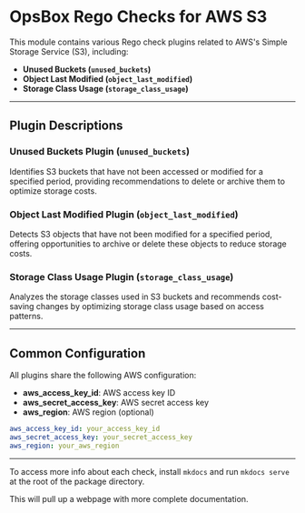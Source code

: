 # OpsBox Rego Checks for AWS S3

This module contains various Rego check plugins related to AWS's Simple Storage Service (S3), including:

- **Unused Buckets (`unused_buckets`)**
- **Object Last Modified (`object_last_modified`)**
- **Storage Class Usage (`storage_class_usage`)**

---

## Plugin Descriptions

### Unused Buckets Plugin (`unused_buckets`)
Identifies S3 buckets that have not been accessed or modified for a specified period, providing recommendations to delete or archive them to optimize storage costs.

### Object Last Modified Plugin (`object_last_modified`)
Detects S3 objects that have not been modified for a specified period, offering opportunities to archive or delete these objects to reduce storage costs.

### Storage Class Usage Plugin (`storage_class_usage`)
Analyzes the storage classes used in S3 buckets and recommends cost-saving changes by optimizing storage class usage based on access patterns.

---

## Common Configuration

All plugins share the following AWS configuration:

- **aws_access_key_id**: AWS access key ID
- **aws_secret_access_key**: AWS secret access key
- **aws_region**: AWS region (optional)

```yaml
aws_access_key_id: your_access_key_id
aws_secret_access_key: your_secret_access_key
aws_region: your_aws_region
```

---

To access more info about each check, install `mkdocs` and run `mkdocs serve` at the root of the package directory.

This will pull up a webpage with more complete documentation.